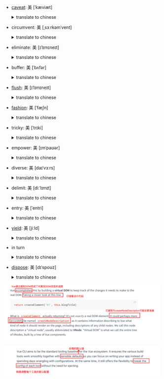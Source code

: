 * [caveat](http://youdao.com/w/eng/caveat/?spc=caveat#keyfrom=dict.typo): 美 [ˈkæviæt]
  <details>
    <summary>translate to chinese</summary>

    n. **警告**；中止诉讼手续的申请；  
    ![](https://raw.githubusercontent.com/wangkaiwd/drawing-bed/master/204444200604153404.png)
  </details>

* circumvent: 美 [ˌsɜːrkəmˈvent]
  <details>
    <summary>translate to chinese</summary>

    v.包围；智取；绕行，**规避**  
    ![](https://raw.githubusercontent.com/wangkaiwd/drawing-bed/master/20200604154005.png)
  </details>
* eliminate: 美 [ɪˈlɪmɪneɪt]
  <details>
    <summary>translate to chinese</summary>

    vt.消除；排除
    ![](https://raw.githubusercontent.com/wangkaiwd/drawing-bed/master/20200604155714.png)
  </details>
* buffer: 美 [ˈbʌfər]
  <details>
    <summary>translate to chinese</summary>

    n. [计]缓冲区；缓冲器，[车辆]减震器  
    vt. **缓冲**  
  </details>
* [flush](http://youdao.com/w/flush/#keyfrom=dict2.top): 美 [ɪˈlɪmɪneɪt]
  <details>
    <summary>translate to chinese</summary>

    v.刷新；冲洗  
    ![](https://raw.githubusercontent.com/wangkaiwd/drawing-bed/master/20200607202236.png)
  </details>

* [fashion](http://youdao.com/w/fashion/#keyfrom=dict2.top): 美 [ˈfæʃn]
  <details>
    <summary>translate to chinese</summary>

    n.时尚；时装；样式；**方式**
  </details>

* tricky: 美 [ˈtrɪki]
  <details>
    <summary>translate to chinese</summary>

    adj.狡猾的；机警的；**棘手的**
    ![](https://raw.githubusercontent.com/wangkaiwd/drawing-bed/master/20200612165615.png)
  </details>

* empower: 美 [ɪmˈpaʊər]
  <details>
    <summary>translate to chinese</summary>

    vt.授权，允许；**使能够**；
  </details>

* diverse: 美 [daɪˈvɜːrs]
  <details>
    <summary>translate to chinese</summary>

    adj. **多样的**；不同的；形形色色的
    ![](https://raw.githubusercontent.com/wangkaiwd/drawing-bed/master/20200608095114.png)
  </details>

* delimit: 美 [diːˈlɪmɪt]
  <details>
    <summary>translate to chinese</summary>

    vt.定界；划界
    ![](https://raw.githubusercontent.com/wangkaiwd/drawing-bed/master/20200609172833.png)
  </details>

* entry: 美 [ˈentri]
  <details>
    <summary>translate to chinese</summary>

    n.进入；入口；**条目**
    ![](https://raw.githubusercontent.com/wangkaiwd/drawing-bed/master/20200609222730.png)
  </details>

* [yield](http://www.youdao.com/w/yield/#keyfrom=dict2.top): 美 [jiːld]
  <details>
    <summary>translate to chinese</summary>

    v.产出(效果，收益等)；屈服
    n.产量；  
    ![](https://raw.githubusercontent.com/wangkaiwd/drawing-bed/master/20200609223037.png)
  </details>

* in turn
  <details>
    <summary>translate to chinese</summary>

    ![](https://raw.githubusercontent.com/wangkaiwd/drawing-bed/master/20200611111427.png)
    ![](https://raw.githubusercontent.com/wangkaiwd/drawing-bed/master/20200611113223.png)
    ![](https://raw.githubusercontent.com/wangkaiwd/drawing-bed/master/20200604235533.png)
  </details>

* [dispose](http://www.youdao.com/w/eng/dispose/#keyfrom=dict.basic.relword):  美 [dɪˈspoʊz]
  <details>
    <summary>translate to chinese</summary>

    vt.处理；处置
    ![](https://raw.githubusercontent.com/wangkaiwd/drawing-bed/master/20200612091825.png)
    ![](https://raw.githubusercontent.com/wangkaiwd/drawing-bed/master/20200612175302.png)
  </details>

![](https://raw.githubusercontent.com/wangkaiwd/drawing-bed/master/20200614003422.png)

![](https://raw.githubusercontent.com/wangkaiwd/drawing-bed/master/20200617221548.png)

